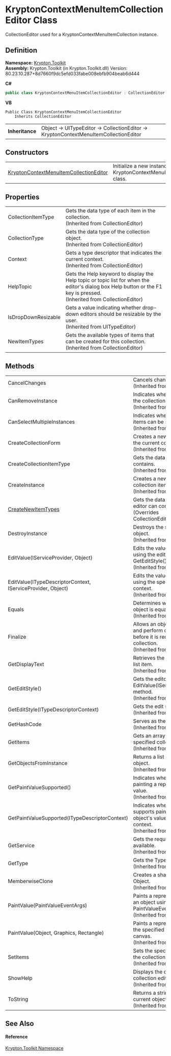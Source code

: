 # KryptonContextMenuItemCollectionEditor Class


CollectionEditor used for a KryptonContextMenuItemCollection instance.



## Definition
**Namespace:** <a href="79d2eac2-21f4-54ff-7552-b20c33c30600.md">Krypton.Toolkit</a>  
**Assembly:** Krypton.Toolkit (in Krypton.Toolkit.dll) Version: 80.23.10.287+8d7660f9dc5efd033fabe008ebfb904beab6d444

**C#**
``` C#
public class KryptonContextMenuItemCollectionEditor : CollectionEditor
```
**VB**
``` VB
Public Class KryptonContextMenuItemCollectionEditor
	Inherits CollectionEditor
```

<table><tr><td><strong>Inheritance</strong></td><td>Object  →  UITypeEditor  →  CollectionEditor  →  KryptonContextMenuItemCollectionEditor</td></tr>
</table>



## Constructors
<table>
<tr>
<td><a href="87894b47-e85f-cae3-401c-ba37a7732417.md">KryptonContextMenuItemCollectionEditor</a></td>
<td>Initialize a new instance of the KryptonContextMenuItemCollectionEditor class.</td></tr>
</table>

## Properties
<table>
<tr>
<td>CollectionItemType</td>
<td>Gets the data type of each item in the collection.<br />(Inherited from CollectionEditor)</td></tr>
<tr>
<td>CollectionType</td>
<td>Gets the data type of the collection object.<br />(Inherited from CollectionEditor)</td></tr>
<tr>
<td>Context</td>
<td>Gets a type descriptor that indicates the current context.<br />(Inherited from CollectionEditor)</td></tr>
<tr>
<td>HelpTopic</td>
<td>Gets the Help keyword to display the Help topic or topic list for when the editor's dialog box Help button or the F1 key is pressed.<br />(Inherited from CollectionEditor)</td></tr>
<tr>
<td>IsDropDownResizable</td>
<td>Gets a value indicating whether drop-down editors should be resizable by the user.<br />(Inherited from UITypeEditor)</td></tr>
<tr>
<td>NewItemTypes</td>
<td>Gets the available types of items that can be created for this collection.<br />(Inherited from CollectionEditor)</td></tr>
</table>

## Methods
<table>
<tr>
<td>CancelChanges</td>
<td>Cancels changes to the collection.<br />(Inherited from CollectionEditor)</td></tr>
<tr>
<td>CanRemoveInstance</td>
<td>Indicates whether original members of the collection can be removed.<br />(Inherited from CollectionEditor)</td></tr>
<tr>
<td>CanSelectMultipleInstances</td>
<td>Indicates whether multiple collection items can be selected at once.<br />(Inherited from CollectionEditor)</td></tr>
<tr>
<td>CreateCollectionForm</td>
<td>Creates a new form to display and edit the current collection.<br />(Inherited from CollectionEditor)</td></tr>
<tr>
<td>CreateCollectionItemType</td>
<td>Gets the data type that this collection contains.<br />(Inherited from CollectionEditor)</td></tr>
<tr>
<td>CreateInstance</td>
<td>Creates a new instance of the specified collection item type.<br />(Inherited from CollectionEditor)</td></tr>
<tr>
<td><a href="e7a5c901-e384-8882-be20-b512ab22cfcf.md">CreateNewItemTypes</a></td>
<td>Gets the data types that this collection editor can contain.<br />(Overrides CollectionEditor.CreateNewItemTypes())</td></tr>
<tr>
<td>DestroyInstance</td>
<td>Destroys the specified instance of the object.<br />(Inherited from CollectionEditor)</td></tr>
<tr>
<td>EditValue(IServiceProvider, Object)</td>
<td>Edits the value of the specified object using the editor style indicated by the GetEditStyle() method.<br />(Inherited from UITypeEditor)</td></tr>
<tr>
<td>EditValue(ITypeDescriptorContext, IServiceProvider, Object)</td>
<td>Edits the value of the specified object using the specified service provider and context.<br />(Inherited from CollectionEditor)</td></tr>
<tr>
<td>Equals</td>
<td>Determines whether the specified object is equal to the current object.<br />(Inherited from Object)</td></tr>
<tr>
<td>Finalize</td>
<td>Allows an object to try to free resources and perform other cleanup operations before it is reclaimed by garbage collection.<br />(Inherited from Object)</td></tr>
<tr>
<td>GetDisplayText</td>
<td>Retrieves the display text for the given list item.<br />(Inherited from CollectionEditor)</td></tr>
<tr>
<td>GetEditStyle()</td>
<td>Gets the editor style used by the EditValue(IServiceProvider, Object) method.<br />(Inherited from UITypeEditor)</td></tr>
<tr>
<td>GetEditStyle(ITypeDescriptorContext)</td>
<td>Gets the edit style used by the  method.<br />(Inherited from CollectionEditor)</td></tr>
<tr>
<td>GetHashCode</td>
<td>Serves as the default hash function.<br />(Inherited from Object)</td></tr>
<tr>
<td>GetItems</td>
<td>Gets an array of objects containing the specified collection.<br />(Inherited from CollectionEditor)</td></tr>
<tr>
<td>GetObjectsFromInstance</td>
<td>Returns a list containing the given object.<br />(Inherited from CollectionEditor)</td></tr>
<tr>
<td>GetPaintValueSupported()</td>
<td>Indicates whether this editor supports painting a representation of an object's value.<br />(Inherited from UITypeEditor)</td></tr>
<tr>
<td>GetPaintValueSupported(ITypeDescriptorContext)</td>
<td>Indicates whether the specified context supports painting a representation of an object's value within the specified context.<br />(Inherited from UITypeEditor)</td></tr>
<tr>
<td>GetService</td>
<td>Gets the requested service, if it is available.<br />(Inherited from CollectionEditor)</td></tr>
<tr>
<td>GetType</td>
<td>Gets the Type of the current instance.<br />(Inherited from Object)</td></tr>
<tr>
<td>MemberwiseClone</td>
<td>Creates a shallow copy of the current Object.<br />(Inherited from Object)</td></tr>
<tr>
<td>PaintValue(PaintValueEventArgs)</td>
<td>Paints a representation of the value of an object using the specified PaintValueEventArgs.<br />(Inherited from UITypeEditor)</td></tr>
<tr>
<td>PaintValue(Object, Graphics, Rectangle)</td>
<td>Paints a representation of the value of the specified object to the specified canvas.<br />(Inherited from UITypeEditor)</td></tr>
<tr>
<td>SetItems</td>
<td>Sets the specified array as the items of the collection.<br />(Inherited from CollectionEditor)</td></tr>
<tr>
<td>ShowHelp</td>
<td>Displays the default Help topic for the collection editor.<br />(Inherited from CollectionEditor)</td></tr>
<tr>
<td>ToString</td>
<td>Returns a string that represents the current object.<br />(Inherited from Object)</td></tr>
</table>

## See Also


#### Reference
<a href="79d2eac2-21f4-54ff-7552-b20c33c30600.md">Krypton.Toolkit Namespace</a>  
